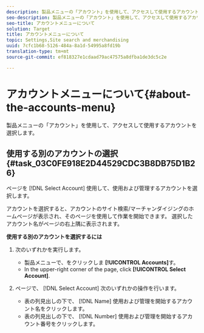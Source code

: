 ```yaml
---
description: 製品メニューの「アカウント」を使用して、アクセスして使用するアカウントを選択します。
seo-description: 製品メニューの「アカウント」を使用して、アクセスして使用するアカウントを選択します。
seo-title: アカウントメニューについて
solution: Target
title: アカウントメニューについて
topic: Settings,Site search and merchandising
uuid: 7cfc1b68-5126-484a-8a1d-54995a8fd19b
translation-type: tm+mt
source-git-commit: ef818327e1cdaad79ac47575a8dfba1de3dc5c2e

---
```



# アカウントメニューについて{#about-the-accounts-menu}

製品メニューの「アカウント」を使用して、アクセスして使用するアカウントを選択します。

## 使用する別のアカウントの選択 {#task_03C0FE918E2D44529CDC3B8DB75D1B26}

ページを [!DNL Select Account] 使用して、使用および管理するアカウントを選択します。

<!-- 

t_selecting_a_different_account_to_use.xml

 -->

アカウントを選択すると、アカウントのサイト検索/マーチャンダイジングのホームページが表示され、そのページを使用して作業を開始できます。 選択したアカウント名がページの右上隅に表示されます。

**使用する別のアカウントを選択するには**

1. 次のいずれかを実行します。

   * 製品メニューで、をクリックしま **[!UICONTROL Accounts]**&#x200B;す。
   * In the upper-right corner of the page, click **[!UICONTROL Select Account]**.

1. ページで、 [!DNL Select Account] 次のいずれかの操作を行います。

   * 表の列見出しの下で、 [!DNL Name] 使用および管理を開始するアカウント名をクリックします。
   * 表の列見出しの下で、 [!DNL Number] 使用および管理を開始するアカウント番号をクリックします。

